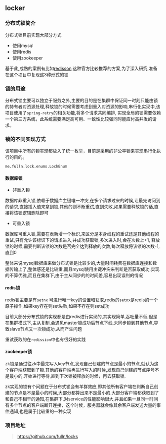 ##  locker

### 分布式锁简介

分布式锁目前实现大部分方式
- 使用mysql
- 使用redis
- 使用zookeeper
  
 基于此,成熟的案例有比如<a href="https://github.com/redisson/redisson">redisson</a> 这种官方比较推荐的方案,为了深入研究,准备在这个项目中复现这3种形式的锁
 
### 锁的用途
 
分布式锁主要可以独立于服务之外,主要的目的是在集群中保证同一时刻只能由锁的持有者对资源处理,释放锁的时候需要考虑到重入对资源的影响,串行化实现中,该项目使用了`spring-retry`的相关功能,将多个请求共同编排,
实现全局的锁需要依赖一个第三方系统，此系统需要满足高可用、一致性比较强同时能应付高并发的请求。
 
### 锁的不同实现方式
 
该项目中所有的锁实现都放入了统一枚举，目前是采用的非公平锁来实现串行化执行的目的。
```
me.fulln.lock.enums.LockEnum
```

 #### 数据库锁
 
 - 非重入锁
 
 数据库非重入锁,依赖于数据库主键唯一冲突,在多个请求过来的时候,让最先访问到的请求,直接插入值来拿到锁,其他的则不断重试,直到失败,如果需要释放锁的话,直接将该锁逻辑删除即可
 
 - 可重入锁
 
  数据库可重入锁,需要在表新增一个标识,来区分是本身线程的重试还是其他线程的重试,只有允许该标识下的请求进入,并成功获取锁,多次进入时,会在次数上+1,
  释放锁的时候,需要判断该锁的次数是否完全达到释放的次数,每次释放将该锁的次数-1,直到0

整体来说mysql数据库来做分布式锁是比较少的,大量时间耗费在数据库连接和数据传输上了,整体感还是比较重,而且mysql使用主键冲突来判断是否获取成功,实现的不算优雅,而且在集群下,由于主从同步的的时间差,容易出现误判的情况
   
#### redis锁
 
redis锁主要是有`setnx` 可进行唯一key的设置和获取,redis的`setnx`是redis的一个原子操作,如果key存在则set失败,如果不存在则set成功

目前大部分分布式锁的实现都是由redis进行实现的,其实现简单,吞吐量不低,但是在集群模式下,主从复制,会遇见master锁成功后节点下线,未同步锁到其他节点,导致slave节点又一次锁成功,从而产生问题

重试获取的在`redission`中也有很好的实践

#### zookeeper锁

zk锁是通过往zk中最先写入key节点,发现自己创建的节点是最小的节点,就认为这个客户端获取到了锁.其他的客户端再进行写入的时候,发现自己创建的节点序号不是最小的,开始进行等待,直到下次锁被释放的时候，再去获取锁.

zk实现的锁有个问题在于分布式锁会有羊群效应,即其他所有客户端在判断自己创建的节点是不是最小的时候,大部分都算出来不是最小的.大部分客户端都获取到了和自己不相干的通知,在集群下,对service的性能影响很大,并且如果一旦同一时间有多个节点的客户端断开连接，这个时候，服务器就会像其余客户端发送大量的事件通知,也是属于比较重的一种实现
  
 ### 项目地址
 > https://github.com/fulln/locks
 
 